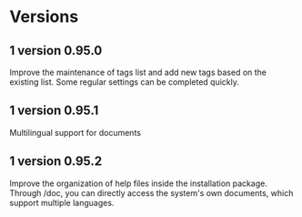 

# Versions



## 1 version 0.95.0

Improve the maintenance of tags list and add new tags based on the existing list. Some regular settings can be completed quickly.




## 1 version 0.95.1
Multilingual support for documents




## 1 version 0.95.2
Improve the organization of help files inside the installation package. Through /doc, you can directly access the system's own documents, which support multiple languages.


